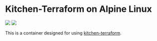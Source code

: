 # Kitchen-Terraform on Alpine Linux
[![](https://images.microbadger.com/badges/image/bdwyertech/tfkit.svg)](https://microbadger.com/images/bdwyertech/tfkit)
[![](https://images.microbadger.com/badges/version/bdwyertech/tfkit.svg)](https://microbadger.com/images/bdwyertech/tfkit)

This is a container designed for using [kitchen-terraform](https://github.com/newcontext-oss/kitchen-terraform).
